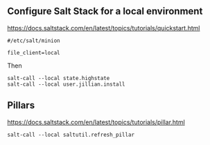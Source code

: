 ## Configure Salt Stack for a local environment

https://docs.saltstack.com/en/latest/topics/tutorials/quickstart.html

	#/etc/salt/minion

	file_client=local

Then

	salt-call --local state.highstate
	salt-call --local user.jillian.install

## Pillars

https://docs.saltstack.com/en/latest/topics/tutorials/pillar.html

	salt-call --local saltutil.refresh_pillar
